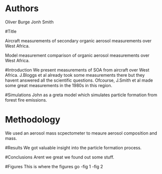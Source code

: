 # Authors
Oliver Burge
Jonh Smith

#Title

Aircraft measurements of secondary organic aerosol measurements over West Africa.

Model measurement comparison of organic aerosol measurements over West Africa.


#Introduction 
We present measurements of SOA from aircraft over West Africa.
J.Bloggs et al already took some measurements there but they havent answered all the scientific questions.
Ofcourse, J.Smith et al made some great measurements in the 1980s in this region. 

#Simulations
John as a greta model which simulates particle formation from forest fire emissions.

# Methodology
We used an aerosol mass scpectometer to meaure aerosol composition and mass.


#Results
We got valuable insight into the particle formation process.

#Conclusions 
Arent we great we found out some stuff.

#Figures
This is where the figures go 
-fig 1
-fig 2


